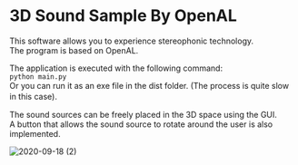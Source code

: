 # 3D Sound Sample By OpenAL

This software allows you to experience stereophonic technology.   
The program is based on OpenAL.  
  
The application is executed with the following command:  
`python main.py`  
Or you can run it as an exe file in the dist folder. (The process is quite slow in this case).　　
  
The sound sources can be freely placed in the 3D space using the GUI.  
A button that allows the sound source to rotate around the user is also implemented.  
  
![2020-09-18 (2)](https://user-images.githubusercontent.com/51392910/93586489-58be9980-f9e3-11ea-8525-05dfb6e94652.png)
